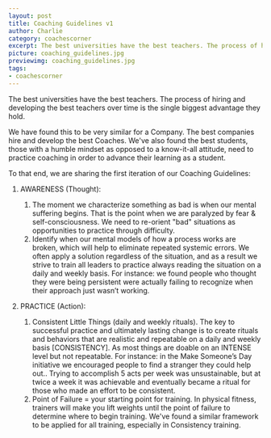 ```yaml
---
layout: post
title: Coaching Guidelines v1
author: Charlie
category: coachescorner
excerpt: The best universities have the best teachers. The process of hiring and developing the best teachers over time is the single biggest advantage they hold. We have found this to be very similar for a Company. The best companies hire and develop the best Coaches. We've also found the best students (humble mindset vs. expert/know-it-all) need to practice coaching in order to advance their learning as a student. To that end, this is our v1 Coaching Guidelines&#58;
picture: coaching_guidelines.jpg
previewimg: coaching_guidelines.jpg
tags:
- coachescorner
---
```




The best universities have the best teachers. The process of hiring and developing the best teachers over time is the single biggest advantage they hold. 

We have found this to be very similar for a Company. The best companies hire and develop the best Coaches. We've also found the best students, those with a humble mindset as opposed to a know-it-all attitude, need to practice coaching in order to advance their learning as a student.

To that end, we are sharing the first iteration of our Coaching Guidelines:

1. AWARENESS (Thought):

    1. The moment we characterize something as bad is when our mental suffering begins. That is the point when we are paralyzed by fear & self-consciousness. We need to re-orient "bad" situations as opportunities to practice through difficulty.
    2. Identify when our mental models of how a process works are broken, which will help to eliminate repeated systemic errors. We often apply a solution regardless of the situation, and as a result we strive to train all leaders to practice always reading the situation on a daily and weekly basis. For instance: we found people who thought they were being persistent were actually failing to recognize when their approach just wasn’t working.


2. PRACTICE (Action):

    1. Consistent Little Things (daily and weekly rituals). The key to successful practice and ultimately lasting change is to create rituals and behaviors that are realistic and repeatable on a daily and weekly basis [CONSISTENCY]. As most things are doable on an INTENSE level but not repeatable. For instance: in the Make Someone’s Day initiative we encouraged people to find a stranger they could help out.. Trying to accomplish 5 acts per week was unsustainable, but at twice a week it was achievable and eventually became a ritual for those who made an effort to be consistent.
    2. Point of Failure = your starting point for training. In physical fitness, trainers will make you lift weights until the point of failure to determine where to begin training. We've found a similar framework to be applied for all training, especially in Consistency training.

